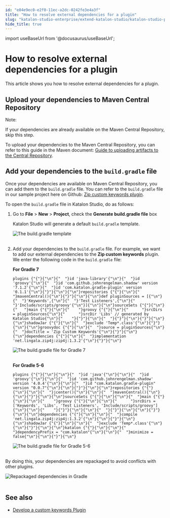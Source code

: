 ```yaml
---
id: "e04e9ec0-e2f0-11ec-a2dc-0242fe3e4a3f"
title: "How to resolve external dependencies for a plugin"
slug: "katalon-studio-enterprise/extend-katalon-studio/katalon-studio-plugins/how-to-resolve-external-dependencies-for-a-plugin"
hide_title: true
---
```

import useBaseUrl from '@docusaurus/useBaseUrl';

    

# <a id="id" class="anchor_top_offset"/><a id="ariaid-title1" class="anchor_top_offset"/>How to resolve external dependencies for a plugin

    
      
<p xmlns="http://www.w3.org/1999/xhtml" className="p">This article shows you how to resolve external dependencies for   a plugin.</p> 
    
  
    

## <a id="id_1" class="anchor_top_offset"/>Upload your dependencies to Maven Central Repository

    
      
<div xmlns="http://www.w3.org/1999/xhtml" className="note note note_note"><span className="note__title">Note:</span> 
  <p className="p">If your dependencies are already available on the Maven Central
    Repository, skip this step.</p>
</div>
      
<p xmlns="http://www.w3.org/1999/xhtml" className="p">To upload your dependencies to the Maven Central Repository, you   can refer to this guide in the Maven document: <a className="xref j-external-link" href="https://maven.apache.org/repository/guide-central-repository-upload.html#guide-to-uploading-artifacts-to-the-central-repository" target="_blank">Guide     to uploading artifacts to the Central Repository</a>.</p> 
    
  

## <a id="id_2" class="anchor_top_offset"/>Add your dependencies to the <code xmlns="http://www.w3.org/1999/xhtml" className="ph codeph">build.gradle</code>          file

<p xmlns="http://www.w3.org/1999/xhtml" className="p">Once your dependencies are available on Maven Central   Repository, you can add them to the <code className="ph codeph">build.gradle</code> file.   You can refer to the <code className="ph codeph">build.gradle</code> file in our sample   project here on Github: <a className="xref j-external-link" href="https://github.com/katalon-studio/katalon-studio-zip-keywords-plugin/blob/master/build.gradle" target="_blank">Zip     custom keywords plugin</a>.</p> 
<p xmlns="http://www.w3.org/1999/xhtml" className="p">To open the <code className="ph codeph">build.gradle</code> file in Katalon Studio, do   as follows:</p> 
<ol xmlns="http://www.w3.org/1999/xhtml" className="ol"><li className="li"><p className="p">Go to <strong className="ph b">File</strong> &gt; <strong className="ph b">New</strong> &gt;       <strong className="ph b">Project</strong>, check the <strong className="ph b">Generate build.gradle         file</strong> box</p><p className="p">Katalon Studio will generate a default <code className="ph codeph">build.gradle</code>       template.</p> <p className="p">       <img className="image" src={useBaseUrl("https://github.com/katalon-studio/docs-images/raw/master/katalon-store/docs/publisher/KS-8.2.5-Template-build-gradle.png")} alt="The build.gradle template" /><br /><br />     </p></li><li className="li">Add your dependencies to the <code className="ph codeph">build.gradle</code> file.     For example, we want to add our external dependencies to the     <strong className="ph b">Zip custom keywords</strong> plugin. We enter the following     code in the <code className="ph codeph">build.gradle</code> file:<p className="p"><strong className="ph b">For Gradle 7</strong></p><pre className="pre codeblock"><code>plugins {"{"}{"\n"}{"  "}id 'java-library'{"\n"}{"  "}id 'groovy'{"\n"}{"  "}id 'com.github.johnrengelman.shadow' version '7.1.2'{"\n"}{"  "}id 'com.katalon.gradle-plugin' version '0.1.1'{"\n"}{"}"}{"\n"}{"\n"}repositories {"{"}{"\n"}{"  "}mavenCentral(){"\n"}{"}"}{"\n"}{"\n"}def pluginSources = [{"\n"}{"  "}'Keywords',{"\n"}{"  "}'Test Listeners',{"\n"}{"  "}'Include/scripts/groovy'{"\n"}]{"\n"}{"\n"}sourceSets {"{"}{"\n"}{"   "}main {"{"}{"\n"}{"    "}groovy {"{"}{"\n"}{"      "}srcDirs = pluginSources{"\n"}{"      "}srcDir 'Libs' // generated by Katalon Studio{"\n"}{"    "}{"}"}{"\n"}{"  "}{"}"}{"\n"}{"}"}{"\n"}{"\n"}shadowJar {"{"}{"\n"}{"  "}exclude 'Temp*.class'{"\n"}{"}"}{"\n"}{"\n"}groovydoc {"{"}{"\n"}{"  "}source = pluginSources{"\n"}{"  "}docTitle = 'Zip Custom Keywords'{"\n"}{"}"}{"\n"}{"\n"}dependencies {"{"}{"\n"}{"  "}implementation 'net.lingala.zip4j:zip4j:1.3.2'{"\n"}{"}"}{"\n"}</code></pre><p className="p">       <img className="image" src={useBaseUrl("https://github.com/katalon-studio/docs-images/raw/master/katalon-store/docs/publisher/KS-8.2.5-Gradle-7.png")} alt="The build.gradle file for Gradle 7" /><br /><br />     </p><p className="p"><strong className="ph b">For Gradle 5-6</strong></p><pre className="pre codeblock"><code>plugins {"{"}{"\n"}{"\n"}{"  "}id 'java'{"\n"}{"\n"}{"  "}id 'groovy'{"\n"}{"\n"}{"  "}id 'com.github.johnrengelman.shadow' version '4.0.4'{"\n"}{"\n"}{"  "}id "com.katalon.gradle-plugin" version "0.0.7"{"\n"}{"\n"}{"}"}{"\n"}{"\n"}repositories {"{"}{"\n"}{"\n"}{"  "}jcenter(){"\n"}{"\n"}{"  "}mavenCentral(){"\n"}{"\n"}{"}"}{"\n"}{"\n"}sourceSets {"{"}{"\n"}{"\n"}{"  "}main {"{"}{"\n"}{"\n"}{"    "}groovy {"{"}{"\n"}{"\n"}{"      "}srcDirs = ['Keywords', 'Libs', 'Test Listeners', 'Include/scripts/groovy']{"\n"}{"\n"}{"    "}{"}"}{"\n"}{"\n"}{"  "}{"}"}{"\n"}{"\n"}{"}"}{"\n"}{"\n"}dependencies {"{"}{"\n"}{"\n"}{"  "}compile 'net.lingala.zip4j:zip4j:1.3.2'{"\n"}{"\n"}{"}"}{"\n"}{"\n"}shadowJar {"{"}{"\n"}{"\n"}{"  "}exclude 'Temp*.class'{"\n"}{"\n"}{"}"}{"\n"}{"\n"}katalon {"{"}{"\n"}{"\n"}{"  "}dependencyPrefix = "com.katalon"{"\n"}{"\n"}{"  "}minimize = false{"\n"}{"\n"}{"}"}{"\n"}</code></pre><p className="p">       <img className="image" src={useBaseUrl("https://github.com/katalon-studio/docs-images/raw/master/katalon-store/docs/publisher/KS-8.2.5-Gradle-5-6.png")} alt="The build.gradle file for Gradle 5-6" /><br /><br />     </p></li></ol> 
           
<p xmlns="http://www.w3.org/1999/xhtml" className="p">By doing this, your dependencies are repackaged to avoid   conflicts with other plugins.</p> 
<p xmlns="http://www.w3.org/1999/xhtml" className="p">   <img className="image" src={useBaseUrl("https://github.com/katalon-studio/docs-images/raw/master/katalon-store/docs/publisher/repackaged.png")} alt="Repackaged dependencies in Gradle" /><br /><br /> </p> 
    

## <a id="id_3" class="anchor_top_offset"/>See also

    
      
<ul xmlns="http://www.w3.org/1999/xhtml" className="ul">   <li className="li">     <a className="xref" href="/docs/katalon-studio-enterprise/extend-katalon-studio/katalon-studio-plugins/how-to-develop-a-custom-keywords-plugin">Develop       a custom keywords Plugin</a>   </li> </ul> 
    
  
